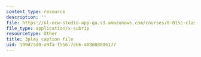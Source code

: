 ```yaml
---
content_type: resource
description: ''
file: https://ol-ocw-studio-app-qa.s3.amazonaws.com/courses/8-01sc-classical-mechanics-fall-2016/109d73d0a9faf5567eb6a08008806177_Lpd_TddOSZY.srt
file_type: application/x-subrip
resourcetype: Other
title: 3play caption file
uid: 109d73d0-a9fa-f556-7eb6-a08008806177
---
```

